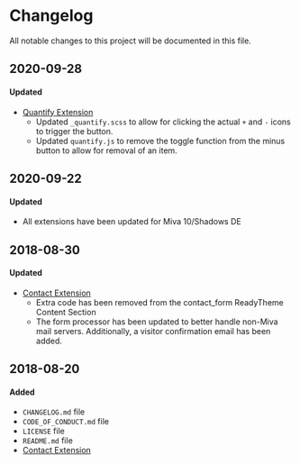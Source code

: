 # Changelog
All notable changes to this project will be documented in this file.

## 2020-09-28
#### Updated
- [Quantify Extension](quantify)
  - Updated `_quantify.scss` to allow for clicking the actual `+` and `-` icons to trigger the button.
  - Updated `quantify.js` to remove the toggle function from the minus button to allow for removal of an item.

## 2020-09-22
#### Updated
- All extensions have been updated for Miva 10/Shadows DE

## 2018-08-30
#### Updated
- [Contact Extension](contact)
  -  Extra code has been removed from the contact_form ReadyTheme Content Section
  -  The form processor has been updated to better handle non-Miva mail servers. Additionally, a visitor confirmation email has been added. 


## 2018-08-20
#### Added
- `CHANGELOG.md` file
- `CODE_OF_CONDUCT.md` file
- `LICENSE` file
- `README.md` file
- [Contact Extension](contact)
